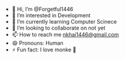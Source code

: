 - 👋 Hi, I’m @Forgetful1446
- 👀 I’m interested in Development
- 🌱 I’m currently learning Computer Scinece
- 💞️ I’m looking to collaborate on not yet
- 📫 How to reach me nkhai1446@gmail.com
- 😄 Pronouns: Human
- ⚡ Fun fact: I love monke 🐒

<!---
Forgetful1446/Forgetful1446 is a ✨ special ✨ repository because its `README.md` (this file) appears on your GitHub profile.
You can click the Preview link to take a look at your changes.
--->

